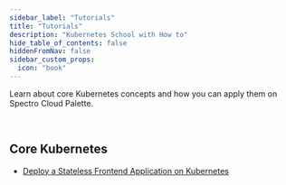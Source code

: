 ```yaml
---
sidebar_label: "Tutorials"
title: "Tutorials"
description: "Kubernetes School with How to"
hide_table_of_contents: false
hiddenFromNav: false
sidebar_custom_props: 
  icon: "book"
---
```



Learn about core Kubernetes concepts and how you can apply them on Spectro Cloud Palette.

<br />


## Core Kubernetes

- [Deploy a Stateless Frontend Application on Kubernetes](/kubernetes-knowlege-hub/tutorials/deploy-stateless-frontend-app)

